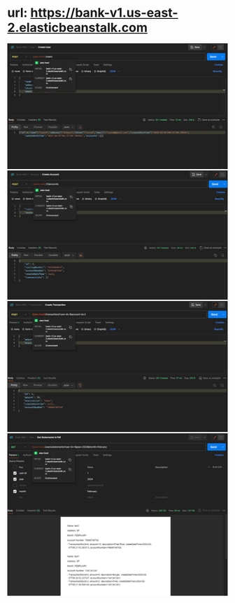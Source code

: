 # url: https://bank-v1.us-east-2.elasticbeanstalk.com

![create user](create-user.png)
![create account](create-account.png)
![create transaction](create-transaction.png)
![get statement](get-statement.png)


